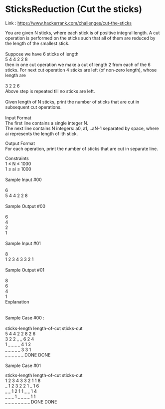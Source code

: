SticksReduction (Cut the sticks)
=================================

Link : https://www.hackerrank.com/challenges/cut-the-sticks <br>

You are given N sticks, where each stick is of positive integral length. A cut operation is performed on the sticks such that all of them are reduced by the length of the smallest stick.
<br>
<br>
Suppose we have 6 sticks of length <br>
5 4 4 2 2 8<br>
then in one cut operation we make a cut of length 2 from each of the 6 sticks. For next cut operation 4 sticks are left (of non-zero length), whose length are
<br><br>
3 2 2 6<br>
Above step is repeated till no sticks are left.<br>
<br>
Given length of N sticks, print the number of sticks that are cut in subsequent cut operations.<br>
<br>
Input Format <br>
The first line contains a single integer N. <br>
The next line contains N integers: a0, a1,...aN-1 separated by space, where ai represents the length of ith stick.<br>

Output Format <br>
For each operation, print the number of sticks that are cut in separate line.<br>

Constraints <br>
1 ≤ N ≤ 1000 <br>
1 ≤ ai ≤ 1000<br>
<br>
Sample Input #00<br>
<br>
6<br>
5 4 4 2 2 8<br><br>
Sample Output #00<br>
<br>
6<br>
4<br>
2<br>
1<br><br>
Sample Input #01<br>
<br>
8<br>
1 2 3 4 3 3 2 1<br><br>
Sample Output #01<br>
<br>
8<br>
6<br>
4<br>
1<br>
Explanation<br>
<br><br>
Sample Case #00 :<br>
<br>
sticks-length        length-of-cut   sticks-cut<br>
5 4 4 2 2 8             2               6<br>
3 2 2 _ _ 6             2               4<br>
1 _ _ _ _ 4             1               2<br>
_ _ _ _ _ 3             3               1<br>
_ _ _ _ _ _           DONE            DONE<br><br>
Sample Case #01<br>

sticks-length         length-of-cut   sticks-cut<br>
1 2 3 4 3 3 2 1         1               8<br>
_ 1 2 3 2 2 1 _         1               6<br>
_ _ 1 2 1 1 _ _         1               4<br>
_ _ _ 1 _ _ _ _         1               1<br>
_ _ _ _ _ _ _ _       DONE            DONE<br>
<br>
